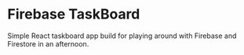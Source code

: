 # Firebase TaskBoard

Simple React taskboard app build for playing around with Firebase and Firestore in an afternoon.
